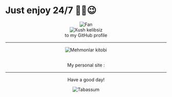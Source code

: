 # Just enjoy  24/7 ✌🏻😉
<div align="center">
<img src="https://github.com/fnky/fnky/raw/fnky/img/fan-1.gif" alt="Fan" align="center">
</div>

<div align="center">
<img src="https://github.com/fnky/fnky/raw/fnky/img/welcome-fire.gif" alt="Xush kelibsiz" align="center">
</div>

<div align="center">
to my GitHub profile
</div>

<hr>

<div align="center">
<img src="https://www.inventateq.com/assets/python/small.gif" alt=" Mehmonlar kitobi" align="center"><br><br>
  <p>My personal site : </p>
</div>

<hr>

<div align="center">
<p>Have a good day!</p>
<div>
<img src="https://github.com/fnky/fnky/raw/fnky/img/smile.gif" alt="Tabassum" align="center">
</div>
</div>
